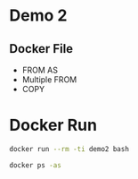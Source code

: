 # Demo 2

## Docker File
- FROM AS
- Multiple FROM
- COPY

# Docker Run
```sh
docker run --rm -ti demo2 bash
```

```sh
docker ps -as
```
